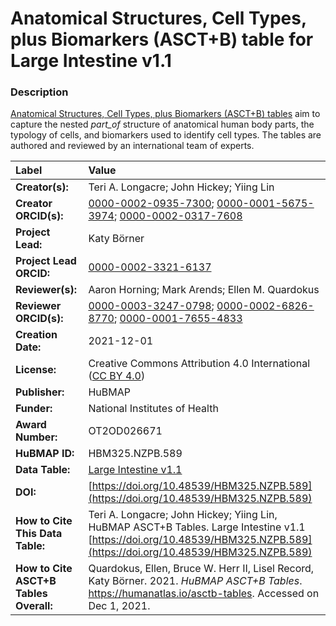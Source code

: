 # Anatomical Structures, Cell Types, plus Biomarkers (ASCT+B) table for Large Intestine v1.1

### Description
[Anatomical Structures, Cell Types, plus Biomarkers (ASCT+B) tables](https://humanatlas.io/asctb-tables) aim to capture the nested *part_of* structure of anatomical human body parts, the typology of cells, and biomarkers used to identify cell types. The tables are authored and reviewed by an international team of experts.

| Label | Value |
| :------------- |:-------------|
| **Creator(s):** | Teri A. Longacre; John Hickey; Yiing Lin |
| **Creator ORCID(s):** | [0000-0002-0935-7300](https://orcid.org/0000-0002-0935-7300); [0000-0001-5675-3974](https://orcid.org/0000-0001-5675-3974); [0000-0002-0317-7608](https://orcid.org/0000-0002-0317-7608) |
| **Project Lead:** | Katy B&ouml;rner |
| **Project Lead ORCID:** | [0000-0002-3321-6137](https://orcid.org/0000-0002-3321-6137) |
| **Reviewer(s):** | Aaron Horning; Mark Arends; Ellen M. Quardokus |
| **Reviewer ORCID(s):** |[0000-0003-3247-0798](https://orcid.org/0000-0003-3247-0798); [0000-0002-6826-8770](https://orcid.org/0000-0002-6826-8770); [0000-0001-7655-4833](https://orcid.org/0000-0001-7655-4833) |
| **Creation Date:** | 2021-12-01 |
| **License:** | Creative Commons Attribution 4.0 International ([CC BY 4.0](https://creativecommons.org/licenses/by/4.0/)) |
| **Publisher:** | HuBMAP |
| **Funder:** | National Institutes of Health |
| **Award Number:** | OT2OD026671 |
| **HuBMAP ID:** | HBM325.NZPB.589 |
| **Data Table:** | [Large Intestine v1.1](https://hubmapconsortium.github.io/ccf-releases/v1.1/asct-b/ASCT-B_VH_Large_Intestine.csv)  |
| **DOI:** |[https://doi.org/10.48539/HBM325.NZPB.589](https://doi.org/10.48539/HBM325.NZPB.589) |
| **How to Cite This Data Table:** | Teri A. Longacre; John Hickey; Yiing Lin, HuBMAP ASCT+B Tables. Large Intestine v1.1 [https://doi.org/10.48539/HBM325.NZPB.589](https://doi.org/10.48539/HBM325.NZPB.589) |
| **How to Cite ASCT+B Tables Overall:** | Quardokus, Ellen, Bruce W. Herr II, Lisel Record, Katy B&ouml;rner. 2021. *HuBMAP ASCT+B Tables*. https://humanatlas.io/asctb-tables. Accessed on Dec 1, 2021. |
